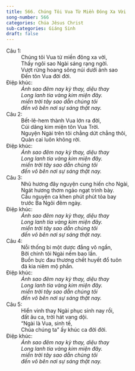 ```yaml
---
title: 566. Chúng Tôi Vua Từ Miền Đông Xa Vời
song-number: 566
categories: Chúa Jêsus Christ
sub-categories: Giáng Sinh
draft: false
---
```

<dl><dt>Câu 1:</dt><dd data-verse="1">Chúng tôi Vua từ miền đông xa vời, <br/>Thấy ngôi sao Ngài sáng rạng ngời. <br/>Vượt rừng hoang sông núi dưới ánh sao <br/>Ðến tôn Vua đời đời. </dd><dt>Điệp khúc:</dt><dd data-chorus="1"><em>Ánh sao đêm nay kỳ thay, diệu thay <br/>Long lanh tia vàng kim miện đây. <br/>miền trời tây sao dẫn chúng tôi <br/>đến vô bên nơi sự sáng thật nay. </em></dd><dt>Câu 2:</dt><dd data-verse="2">Bết-lê-hem thành Vua lớn ra đời, <br/>Cúi dâng kim miện tôn Vua Trời. <br/>Nguyện Ngài trên tôi chẳng dứt chẳng thôi, <br/>Quản cai luôn không rời. </dd><dt>Điệp khúc:</dt><dd data-chorus="1"><em>Ánh sao đêm nay kỳ thay, diệu thay <br/>Long lanh tia vàng kim miện đây. <br/>miền trời tây sao dẫn chúng tôi <br/>đến vô bên nơi sự sáng thật nay. </em></dd><dt>Câu 3:</dt><dd data-verse="3">Nhũ hương đây nguyện cung hiến cho Ngài, <br/>Ngát hương thơm ngào ngạt trình bày. <br/>Cầu nguyện ca khen phút phút tỏa bay <br/>trước Ba Ngôi đêm ngày. </dd><dt>Điệp khúc:</dt><dd data-chorus="1"><em>Ánh sao đêm nay kỳ thay, diệu thay <br/>Long lanh tia vàng kim miện đây. <br/>miền trời tây sao dẫn chúng tôi <br/>đến vô bên nơi sự sáng thật nay. </em></dd><dt>Câu 4:</dt><dd data-verse="4">Nỗi thống bi một dược đắng vô ngần, <br/>Bởi chính tôi Ngài nếm bao lần. <br/>Buồn bực đau thương chết huyết đổ tuôn <br/>đá kia niêm mộ phần. </dd><dt>Điệp khúc:</dt><dd data-chorus="1"><em>Ánh sao đêm nay kỳ thay, diệu thay <br/>Long lanh tia vàng kim miện đây. <br/>miền trời tây sao dẫn chúng tôi <br/>đến vô bên nơi sự sáng thật nay. </em></dd><dt>Câu 5:</dt><dd data-verse="5">Hiển vinh thay Ngài phục sinh nay rồi, <br/>đất âu ca, trời hát vang dội. <br/>“Ngài là Vua, sinh tế, <br/>Chúa chúng ta” ấy khúc ca đời đời. </dd><dt>Điệp khúc:</dt><dd data-chorus="1"><em>Ánh sao đêm nay kỳ thay, diệu thay <br/>Long lanh tia vàng kim miện đây. <br/>miền trời tây sao dẫn chúng tôi <br/>đến vô bên nơi sự sáng thật nay. </em></dd></dl>